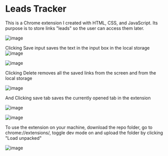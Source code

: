 # Leads Tracker

This is a Chrome extension I created with HTML, CSS, and JavaScript. Its purpose is to store links "leads" so the user can access them later.

![image](https://github.com/ViktorVelizarov/leads-tracker-js/assets/58163160/50ac96a8-5fd1-4823-82ae-3ebb5e09ef53)

Clicking Save input saves the text in the input box in the local storage
![image](https://github.com/ViktorVelizarov/leads-tracker-js/assets/58163160/624b2b69-fd5a-43fd-9e6a-941d0929b75b)

![image](https://github.com/ViktorVelizarov/leads-tracker-js/assets/58163160/440f128f-ffe4-4e5e-8727-f07695f252a1)

Clicking Delete removes all the saved links from the screen and from the local storage

![image](https://github.com/ViktorVelizarov/leads-tracker-js/assets/58163160/48f687dd-63d1-479a-bedf-8e7f66db4386)

And Clicking save tab saves the currently opened tab in the extension

![image](https://github.com/ViktorVelizarov/leads-tracker-js/assets/58163160/5dec03ec-faa8-48fd-9ad7-a4f0744365a7)

![image](https://github.com/ViktorVelizarov/leads-tracker-js/assets/58163160/aa91f423-a8ec-4140-a237-12e5990b7051)

To use the extension on your machine, download the repo folder, go to chrome://extensions/, toggle dev mode on and upload the folder by clicking "Load unpacked"

![image](https://github.com/ViktorVelizarov/leads-tracker-js/assets/58163160/e014c7aa-b06f-41b6-a778-2a25ad8be4b1)


